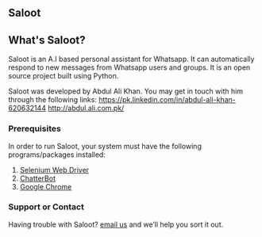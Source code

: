 ## Saloot

## What's Saloot?

Saloot is an A.I based personal assistant for Whatsapp. It can automatically respond to new messages from Whatsapp users and groups. It is an open source project built using Python.

Saloot was developed by Abdul Ali Khan. You may get in touch with him through the following links:
https://pk.linkedin.com/in/abdul-ali-khan-620632144
http://abdul.ali.com.pk/

### Prerequisites

In order to run Saloot, your system must have the following programs/packages installed:
1. [Selenium Web Driver](https://www.seleniumhq.org/download/)
2. [ChatterBot](https://github.com/gunthercox/ChatterBot)
3. [Google Chrome](https://www.google.com/chrome/)

### Support or Contact

Having trouble with Saloot? [email us](mailto:alikhan@cocashcreators.com) and we’ll help you sort it out.
